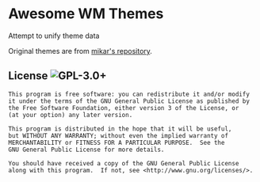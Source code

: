 # Awesome WM Themes

Attempt to unify theme data

Original themes are from [mikar's repository](https://github.com/mikar/awesome-themes).

## License ![GPL-3.0+](https://cloud.githubusercontent.com/assets/7157049/4762822/bb25d628-5b07-11e4-8b27-692c75e97759.png)

```
This program is free software: you can redistribute it and/or modify
it under the terms of the GNU General Public License as published by
the Free Software Foundation, either version 3 of the License, or
(at your option) any later version.

This program is distributed in the hope that it will be useful,
but WITHOUT ANY WARRANTY; without even the implied warranty of
MERCHANTABILITY or FITNESS FOR A PARTICULAR PURPOSE.  See the
GNU General Public License for more details.

You should have received a copy of the GNU General Public License
along with this program.  If not, see <http://www.gnu.org/licenses/>.
```

